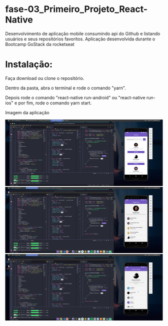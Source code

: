 # fase-03_Primeiro_Projeto_React-Native

Desenvolvimento de aplicação mobile consumindo api do Github e listando usuários e seus repositórios favoritos.
Aplicação desenvolvida durante o Bootcamp GoStack da rocketseat

# Instalação: 

Faça download ou clone o repositório.

Dentro da pasta, abra o terminal e rode o comando "yarn".

Depois rode o comando  "react-native run-android" ou "react-native run-ios" e por fim, rode o comando yarn start.


Imagem da aplicação

<img src="preview/prev01.png">
</br>

<img src="preview/prev02.png">
</br>

<img src="preview/prev03.png">
</br>
